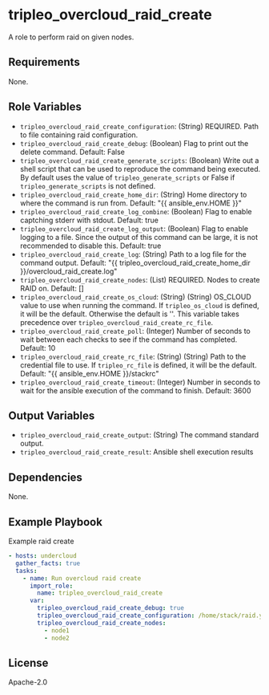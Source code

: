 tripleo_overcloud_raid_create
=============================

A role to perform raid on given nodes.

Requirements
------------

None.

Role Variables
--------------

* `tripleo_overcloud_raid_create_configuration`: (String) REQUIRED. Path to file containing raid configuration.
* `tripleo_overcloud_raid_create_debug`: (Boolean) Flag to print out the delete command. Default: False
* `tripleo_overcloud_raid_create_generate_scripts`: (Boolean) Write out a shell script that can be used to reproduce the command being executed. By default uses the value of `tripleo_generate_scripts` or False if `tripleo_generate_scripts` is not defined.
* `tripleo_overcloud_raid_create_home_dir`: (String) Home directory to where the command is run from. Default: "{{ ansible_env.HOME }}"
* `tripleo_overcloud_raid_create_log_combine`: (Boolean) Flag to enable captching stderr with stdout. Default: true
* `tripleo_overcloud_raid_create_log_output`: (Boolean) Flag to enable logging to a file. Since the output of this command can be large, it is not recommended to disable this. Default: true
* `tripleo_overcloud_raid_create_log`: (String) Path to a log file for the command output. Default: "{{ tripleo_overcloud_raid_create_home_dir }}/overcloud_raid_create.log"
* `tripleo_overcloud_raid_create_nodes`: (List) REQUIRED. Nodes to create RAID on. Default: []
* `tripleo_overcloud_raid_create_os_cloud`: (String) (String) OS_CLOUD value to use when running the command. If `tripleo_os_cloud` is defined, it will be the default. Otherwise the default is ''. This variable takes precedence over `tripleo_overcloud_raid_create_rc_file`.
* `tripleo_overcloud_raid_create_poll`: (Integer) Number of seconds to wait between each checks to see if the command has completed. Default: 10
* `tripleo_overcloud_raid_create_rc_file`: (String) (String) Path to the credential file to use. If `tripleo_rc_file` is defined, it will be the default. Default: "{{ ansible_env.HOME }}/stackrc"
* `tripleo_overcloud_raid_create_timeout`: (Integer) Number in seconds to wait for the ansible execution of the command to finish. Default: 3600

Output Variables
----------------

* `tripleo_overcloud_raid_create_output`: (String) The command standard output.
* `tripleo_overcloud_raid_create_result`: Ansible shell execution results

Dependencies
------------

None.

Example Playbook
----------------

Example raid create

```yaml
- hosts: undercloud
  gather_facts: true
  tasks:
    - name: Run overcloud raid create
      import_role:
        name: tripleo_overcloud_raid_create
      var:
        tripleo_overcloud_raid_create_debug: true
        tripleo_overcloud_raid_create_configuration: /home/stack/raid.yaml
        tripleo_overcloud_raid_create_nodes:
          - node1
          - node2
```

License
-------

Apache-2.0
